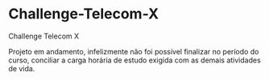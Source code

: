 # Challenge-Telecom-X
Challenge Telecom X

Projeto em andamento, infelizmente não foi possível finalizar no período do curso, conciliar a carga horária de estudo exigida com as demais atividades de vida.
